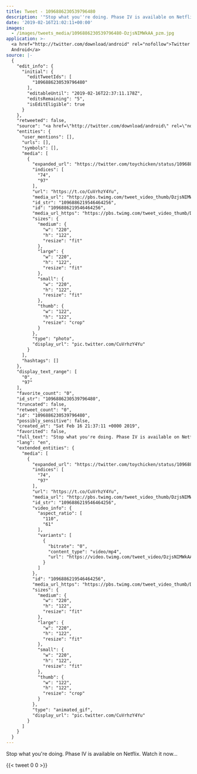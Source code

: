 ```yaml
---
title: Tweet - 1096886230539796480
description: '"Stop what you''re doing. Phase IV is available on Netflix. Watch it now... "'
date: '2019-02-16T21:02:11+00:00'
images:
  - /images/tweets_media/1096886230539796480-DzjsNIMWkAA_pzm.jpg
application: >-
  <a href="http://twitter.com/download/android" rel="nofollow">Twitter for
  Android</a>
source: |-
  {
    "edit_info": {
      "initial": {
        "editTweetIds": [
          "1096886230539796480"
        ],
        "editableUntil": "2019-02-16T22:37:11.178Z",
        "editsRemaining": "5",
        "isEditEligible": true
      }
    },
    "retweeted": false,
    "source": "<a href=\"http://twitter.com/download/android\" rel=\"nofollow\">Twitter for Android</a>",
    "entities": {
      "user_mentions": [],
      "urls": [],
      "symbols": [],
      "media": [
        {
          "expanded_url": "https://twitter.com/toychicken/status/1096886230539796480/photo/1",
          "indices": [
            "74",
            "97"
          ],
          "url": "https://t.co/CuVrhzY4Yu",
          "media_url": "http://pbs.twimg.com/tweet_video_thumb/DzjsNIMWkAA_pzm.jpg",
          "id_str": "1096886219546464256",
          "id": "1096886219546464256",
          "media_url_https": "https://pbs.twimg.com/tweet_video_thumb/DzjsNIMWkAA_pzm.jpg",
          "sizes": {
            "medium": {
              "w": "220",
              "h": "122",
              "resize": "fit"
            },
            "large": {
              "w": "220",
              "h": "122",
              "resize": "fit"
            },
            "small": {
              "w": "220",
              "h": "122",
              "resize": "fit"
            },
            "thumb": {
              "w": "122",
              "h": "122",
              "resize": "crop"
            }
          },
          "type": "photo",
          "display_url": "pic.twitter.com/CuVrhzY4Yu"
        }
      ],
      "hashtags": []
    },
    "display_text_range": [
      "0",
      "97"
    ],
    "favorite_count": "0",
    "id_str": "1096886230539796480",
    "truncated": false,
    "retweet_count": "0",
    "id": "1096886230539796480",
    "possibly_sensitive": false,
    "created_at": "Sat Feb 16 21:37:11 +0000 2019",
    "favorited": false,
    "full_text": "Stop what you're doing. Phase IV is available on Netflix. Watch it now... https://t.co/CuVrhzY4Yu",
    "lang": "en",
    "extended_entities": {
      "media": [
        {
          "expanded_url": "https://twitter.com/toychicken/status/1096886230539796480/photo/1",
          "indices": [
            "74",
            "97"
          ],
          "url": "https://t.co/CuVrhzY4Yu",
          "media_url": "http://pbs.twimg.com/tweet_video_thumb/DzjsNIMWkAA_pzm.jpg",
          "id_str": "1096886219546464256",
          "video_info": {
            "aspect_ratio": [
              "110",
              "61"
            ],
            "variants": [
              {
                "bitrate": "0",
                "content_type": "video/mp4",
                "url": "https://video.twimg.com/tweet_video/DzjsNIMWkAA_pzm.mp4"
              }
            ]
          },
          "id": "1096886219546464256",
          "media_url_https": "https://pbs.twimg.com/tweet_video_thumb/DzjsNIMWkAA_pzm.jpg",
          "sizes": {
            "medium": {
              "w": "220",
              "h": "122",
              "resize": "fit"
            },
            "large": {
              "w": "220",
              "h": "122",
              "resize": "fit"
            },
            "small": {
              "w": "220",
              "h": "122",
              "resize": "fit"
            },
            "thumb": {
              "w": "122",
              "h": "122",
              "resize": "crop"
            }
          },
          "type": "animated_gif",
          "display_url": "pic.twitter.com/CuVrhzY4Yu"
        }
      ]
    }
  }
---
```

Stop what you're doing. Phase IV is available on Netflix. Watch it now... 
    
{{< tweet 0 0 >}}
    
